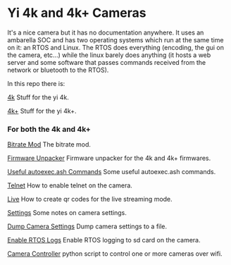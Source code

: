 # Yi 4k and 4k+ Cameras

It's a nice camera but it has no documentation anywhere. It uses an ambarella SOC and has two operating systems which run at the same time on it: an RTOS and Linux. The RTOS does everything (encoding, the gui on the camera, etc...) while the linux barely does anything (it hosts a web server and some software that passes commands received from the network or bluetooth to the RTOS).

In this repo there is:

[4k](4k/) Stuff for the yi 4k.

[4k+](4k+/) Stuff for the yi 4k+.

### For both the 4k and 4k+

[Bitrate Mod](bitrate/) The bitrate mod.

[Firmware Unpacker](firmware_unpacker/) Firmware unpacker for the 4k and 4k+ firmwares.

[Useful autoexec.ash Commands](autoexec.ash/) Some useful autoexec.ash commands.

[Telnet](telnet/) How to enable telnet on the camera.

[Live](live/) How to create qr codes for the live streaming mode.

[Settings](settings/) Some notes on camera settings.

[Dump Camera Settings](dump_camera_settings/) Dump camera settings to a file.

[Enable RTOS Logs](enable_logs/) Enable RTOS logging to sd card on the camera.

[Camera Controller](camera_controller) python script to control one or more cameras over wifi.
